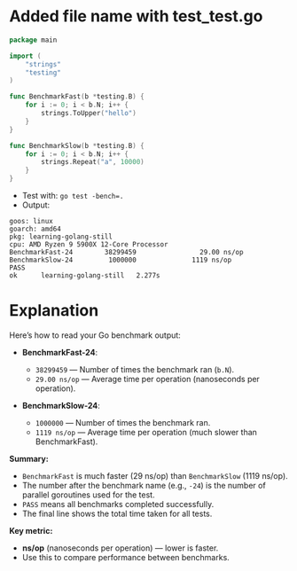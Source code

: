 # Added file name with test_test.go
```go
package main

import (
    "strings"
    "testing"
)

func BenchmarkFast(b *testing.B) {
    for i := 0; i < b.N; i++ {
        strings.ToUpper("hello")
    }
}

func BenchmarkSlow(b *testing.B) {
    for i := 0; i < b.N; i++ {
        strings.Repeat("a", 10000)
    }
}
```

- Test with: `go test -bench=.`
- Output:
```
goos: linux
goarch: amd64
pkg: learning-golang-still
cpu: AMD Ryzen 9 5900X 12-Core Processor            
BenchmarkFast-24        38299459                29.00 ns/op
BenchmarkSlow-24         1000000              1119 ns/op
PASS
ok      learning-golang-still   2.277s
```

# Explanation
Here’s how to read your Go benchmark output:

- **BenchmarkFast-24**:  
  - `38299459` — Number of times the benchmark ran (`b.N`).
  - `29.00 ns/op` — Average time per operation (nanoseconds per operation).

- **BenchmarkSlow-24**:  
  - `1000000` — Number of times the benchmark ran.
  - `1119 ns/op` — Average time per operation (much slower than BenchmarkFast).

**Summary:**  
- `BenchmarkFast` is much faster (29 ns/op) than `BenchmarkSlow` (1119 ns/op).
- The number after the benchmark name (e.g., `-24`) is the number of parallel goroutines used for the test.
- `PASS` means all benchmarks completed successfully.
- The final line shows the total time taken for all tests.

**Key metric:**  
- **ns/op** (nanoseconds per operation) — lower is faster.  
- Use this to compare performance between benchmarks.